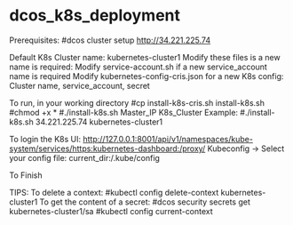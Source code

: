 # dcos_k8s_deployment

Prerequisites:
  #dcos cluster setup http://34.221.225.74

Default K8s Cluster name: kubernetes-cluster1
Modify these files is a new name is required:
  Modify service-account.sh if a new service_account name is required
  Modify kubernetes-config-cris.json  for a new K8s config: Cluster name, service_account, secret

To run, in your working directory
  #cp install-k8s-cris.sh install-k8s.sh
  #chmod +x *
  #./install-k8s.sh Master_IP K8s_Cluster
    Example: #./install-k8s.sh 34.221.225.74 kubernetes-cluster1

To login the K8s UI:
  http://127.0.0.1:8001/api/v1/namespaces/kube-system/services/https:kubernetes-dashboard:/proxy/
  Kubeconfig -> Select your config file: current_dir:/.kube/config

To Finish



TIPS:
  To delete a context: #kubectl config delete-context kubernetes-cluster1
  To get the content of a secret: #dcos security secrets get kubernetes-cluster1/sa
  #kubectl config current-context
